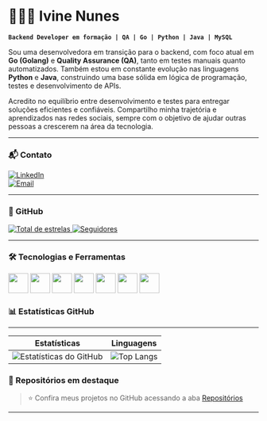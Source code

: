 # 👩🏻‍💻 Ivine Nunes

**`Backend Developer em formação | QA | Go | Python | Java | MySQL`**

Sou uma desenvolvedora em transição para o backend, com foco atual em **Go (Golang)** e **Quality Assurance (QA)**, tanto em testes manuais quanto automatizados. Também estou em constante evolução nas linguagens **Python** e **Java**, construindo uma base sólida em lógica de programação, testes e desenvolvimento de APIs.

Acredito no equilíbrio entre desenvolvimento e testes para entregar soluções eficientes e confiáveis. Compartilho minha trajetória e aprendizados nas redes sociais, sempre com o objetivo de ajudar outras pessoas a crescerem na área da tecnologia.

---

### 📬 Contato
[![LinkedIn](https://img.shields.io/badge/LinkedIn-0077B5?style=for-the-badge&logo=linkedin&logoColor=white)](https://www.linkedin.com/in/ivine-nunes007)  
[![Email](https://img.shields.io/badge/Email-contato.mariaivine@gmail.com-D14836?style=for-the-badge&logo=gmail&logoColor=white)](mailto:contato.mariaivine@gmail.com)

---

### 📌 GitHub

<p align="left">
    <a href="https://github.com/IvineNunes?tab=repositories&sort=stargazers">
        <img 
            alt="Total de estrelas" 
            title="Total de estrelas GitHub" 
            src="https://custom-icon-badges.demolab.com/github/stars/IvineNunes?color=55960c&style=for-the-badge&labelColor=488207&logo=star&label=estrelas"
        />
    </a>
    <a href="https://github.com/IvineNunes?tab=followers">
        <img 
            alt="Seguidores" 
            title="Me siga no GitHub" 
            src="https://custom-icon-badges.demolab.com/github/followers/IvineNunes?color=236ad3&labelColor=1155ba&style=for-the-badge&logo=github&label=Seguidores&logoColor=white"
        />
    </a>
</p>

---
### 🛠️ Tecnologias e Ferramentas

<p align="left">
  <img src="https://cdn.jsdelivr.net/gh/devicons/devicon/icons/go/go-original.svg" width="40" height="40"/>
  <img src="https://cdn.jsdelivr.net/gh/devicons/devicon/icons/python/python-original.svg" width="40" height="40"/>
  <img src="https://cdn.jsdelivr.net/gh/devicons/devicon/icons/java/java-original.svg" width="40" height="40"/>
  <img src="https://cdn.jsdelivr.net/gh/devicons/devicon/icons/git/git-original.svg" width="40" height="40"/>
  <img src="https://cdn.jsdelivr.net/gh/devicons/devicon/icons/github/github-original.svg" width="40" height="40"/>
  <img src="https://cdn.jsdelivr.net/gh/devicons/devicon/icons/vscode/vscode-original.svg" width="40" height="40"/>
  <img src="https://cdn.jsdelivr.net/gh/devicons/devicon/icons/linux/linux-original.svg" width="40" height="40"/>
</p>

### 📊 Estatísticas GitHub

---
| Estatísticas | Linguagens |
|--------------|------------|
|![Estatísticas do GitHub](https://github-readme-stats.vercel.app/api?username=IvineNunes&show_icons=true&theme=transparent)|![Top Langs](https://github-readme-stats.vercel.app/api/top-langs/?username=IvineNunes&theme=tokyonight&layout=compact&custom_title=Tecnologias&langs_count=6) |


### 🌟 Repositórios em destaque

> ⭐ Confira meus projetos no GitHub acessando a aba [Repositórios](https://github.com/IvineNunes?tab=repositories)

---
